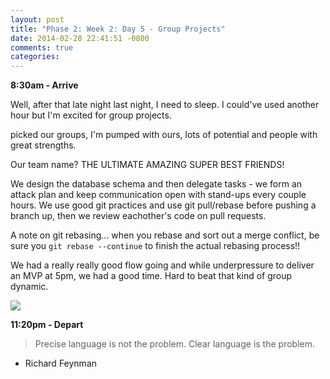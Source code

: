 ```yaml
---
layout: post
title: "Phase 2: Week 2: Day 5 - Group Projects"
date: 2014-02-28 22:41:51 -0800
comments: true
categories: 
---
```


**8:30am - Arrive**

Well, after that late night last night, I need to sleep. I could've used another hour but I'm excited for group projects.

picked our groups, I'm pumped with ours, lots of potential and people with great strengths.


Our team name? THE ULTIMATE AMAZING SUPER BEST FRIENDS!

We design the database schema and then delegate tasks - we form an attack plan and keep communication open with stand-ups every couple hours. We use good git practices and use git pull/rebase before pushing a branch up, then we review eachother's code on pull requests.

A note on git rebasing... when you rebase and sort out a merge conflict, be sure you `git rebase --continue` to finish the actual rebasing process!!

We had a really really good flow going and while underpressure to deliver an MVP at 5pm, we had a good time. Hard to beat that kind of group dynamic.

![](http://i.minus.com/ibxxX3gvDbu3jK.jpg)


**11:20pm - Depart**

>Precise language is not the problem. Clear language is the problem.  
- Richard Feynman